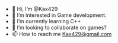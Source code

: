 - 👋 Hi, I’m @Kax429
- 👀 I’m interested in Game development. 
- 🌱 I’m currently learning C++ 
- 💞️ I’m looking to collaborate on games? 
- 📫 How to reach me Kax429@gmail.com 

<!---
Kax429/Kax429 is a ✨ special ✨ repository because its `README.md` (this file) appears on your GitHub profile.
You can click the Preview link to take a look at your changes.
--->
